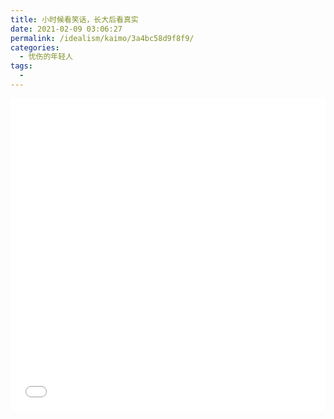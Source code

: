 ```yaml
---
title: 小时候看笑话，长大后看真实
date: 2021-02-09 03:06:27
permalink: /idealism/kaimo/3a4bc58d9f8f9/
categories:
  - 忧伤的年轻人
tags:
  - 
---
```


<!-- BV1uf4y127Ab -->

<iframe src="//player.bilibili.com/player.html?aid=285774045&bvid=BV1uf4y127Ab&cid=200053607&page=2&danmaku=0&high_quality=1" allowfullscreen="true" width="100%" height="500" scrolling="no" frameborder="0" sandbox="allow-popups allow-top-navigation allow-same-origin allow-forms allow-scripts"></iframe>